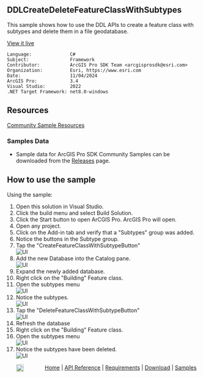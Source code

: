 ## DDLCreateDeleteFeatureClassWithSubtypes

<!-- TODO: Write a brief abstract explaining this sample -->
This sample shows how to use the DDL APIs to create a feature class with subtypes and delete them in a file geodatabase.    
  


<a href="https://pro.arcgis.com/en/pro-app/sdk/" target="_blank">View it live</a>

<!-- TODO: Fill this section below with metadata about this sample-->
```
Language:              C#
Subject:               Framework
Contributor:           ArcGIS Pro SDK Team <arcgisprosdk@esri.com>
Organization:          Esri, https://www.esri.com
Date:                  11/04/2024
ArcGIS Pro:            3.4
Visual Studio:         2022
.NET Target Framework: net8.0-windows
```

## Resources

[Community Sample Resources](https://github.com/Esri/arcgis-pro-sdk-community-samples#resources)

### Samples Data

* Sample data for ArcGIS Pro SDK Community Samples can be downloaded from the [Releases](https://github.com/Esri/arcgis-pro-sdk-community-samples/releases) page.  

## How to use the sample
<!-- TODO: Explain how this sample can be used. To use images in this section, create the image file in your sample project's screenshots folder. Use relative url to link to this image using this syntax: ![My sample Image](FacePage/SampleImage.png) -->
Using the sample:  
  
1. Open this solution in Visual Studio.
2. Click the build menu and select Build Solution.    
3. Click the Start button to open ArCGIS Pro. ArcGIS Pro will open.      
4. Open any project.  
5. Click on the Add-in tab and verify that a "Subtypes" group was added.  
6. Notice the buttons in the Subtype group.  
7. Tap the "CreateFeatureClassWithSubtypeButton"  
![UI](Screenshots/Screen0.png)  
8. Add the new Database into the Catalog pane.  
![UI](Screenshots/Screen1.png)    
9. Expand the newly added database.  
10. Right click on the "Building" Feature class.  
11. Open the subtypes menu  
![UI](Screenshots/Screen2.png)    
12. Notice the subtypes.  
![UI](Screenshots/Screen3.png)  
13. Tap the "DeleteFeatureClassWithSubtypeButton"  
![UI](Screenshots/Screen4.png)    
14. Refresh the database  
15. Right click on the "Building" Feature class.  
16. Open the subtypes menu  
![UI](Screenshots/Screen2.png)   
17. Notice the subtypes have been deleted.  
![UI](Screenshots/Screen5.png)  
  

<!-- End -->

&nbsp;&nbsp;&nbsp;&nbsp;&nbsp;&nbsp;<img src="https://esri.github.io/arcgis-pro-sdk/images/ArcGISPro.png"  alt="ArcGIS Pro SDK for Microsoft .NET Framework" height = "20" width = "20" align="top"  >
&nbsp;&nbsp;&nbsp;&nbsp;&nbsp;&nbsp;&nbsp;&nbsp;&nbsp;&nbsp;&nbsp;&nbsp;
[Home](https://github.com/Esri/arcgis-pro-sdk/wiki) | <a href="https://pro.arcgis.com/en/pro-app/latest/sdk/api-reference" target="_blank">API Reference</a> | [Requirements](https://github.com/Esri/arcgis-pro-sdk/wiki#requirements) | [Download](https://github.com/Esri/arcgis-pro-sdk/wiki#installing-arcgis-pro-sdk-for-net) | <a href="https://github.com/esri/arcgis-pro-sdk-community-samples" target="_blank">Samples</a>
